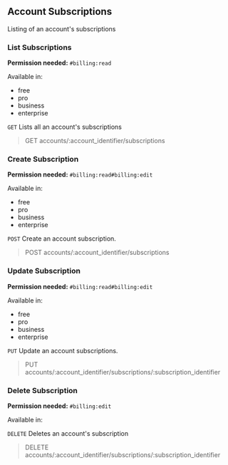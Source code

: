 ## Account Subscriptions

Listing of an account's subscriptions

### List Subscriptions

**Permission needed:** `#billing:read`

Available in:

* free
* pro
* business
* enterprise

`GET` Lists all an account's subscriptions

> GET accounts/:account_identifier/subscriptions


### Create Subscription

**Permission needed:** `#billing:read#billing:edit`

Available in:

* free
* pro
* business
* enterprise

`POST` Create an account subscription.

> POST accounts/:account_identifier/subscriptions


### Update Subscription

**Permission needed:** `#billing:read#billing:edit`

Available in:

* free
* pro
* business
* enterprise

`PUT` Update an account subscriptions.

> PUT accounts/:account_identifier/subscriptions/:subscription_identifier


### Delete Subscription

**Permission needed:** `#billing:edit`

Available in:



`DELETE` Deletes an account's subscription

> DELETE accounts/:account_identifier/subscriptions/:subscription_identifier

